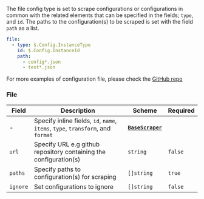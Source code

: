 The file config type is set to scrape configurations or configurations in common with the related elements that can be specified in the fields; `type`, and `id`. The paths to the configuration(s) to be scraped is set with the field `path` as a list.

```yaml
file:
  - type: $.Config.InstanceType
    id: $.Config.InstanceId
    path:
      - config*.json
      - test*.json
```

For more examples of configuration file, please check the [GitHub repo](https://github.com/flanksource/config-db/tree/main/fixtures)

### File

| Field    | Description                                                                     | Scheme                                     | Required |
| -------- | ------------------------------------------------------------------------------- | ------------------------------------------ | -------- |
| -        | Specify inline fields, `id`, `name`, `items`, `type`, `transform`, and `format` | [**`BaseScraper`**](./base.md#basescraper) |          |
| `url`    | Specify URL e.g github repository containing the configuration(s)               | `string`                                   | `false`  |
| `paths`  | Specify paths to configuration(s) for scraping                                  | `[]string`                                 | `true`   |
| `ignore` | Set configurations to ignore                                                    | `[]string`                                 | `false`  |
